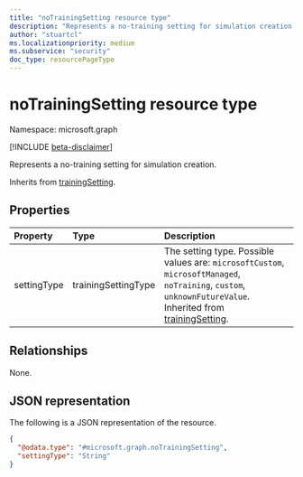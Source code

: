 ```yaml
---
title: "noTrainingSetting resource type"
description: "Represents a no-training setting for simulation creation."
author: "stuartcl"
ms.localizationpriority: medium
ms.subservice: "security"
doc_type: resourcePageType
---
```


# noTrainingSetting resource type

Namespace: microsoft.graph

[!INCLUDE [beta-disclaimer](../../includes/beta-disclaimer.md)]

Represents a no-training setting for simulation creation.

Inherits from [trainingSetting](../resources/trainingsetting.md).

## Properties

|Property|Type|Description|
|:---|:---|:---|
|settingType|trainingSettingType|The setting type. Possible values are: `microsoftCustom`, `microsoftManaged`, `noTraining`, `custom`, `unknownFutureValue`. Inherited from [trainingSetting](../resources/trainingsetting.md).|

## Relationships

None.

## JSON representation

The following is a JSON representation of the resource.
<!-- {
  "blockType": "resource",
  "@odata.type": "microsoft.graph.noTrainingSetting"
}
-->
``` json
{
  "@odata.type": "#microsoft.graph.noTrainingSetting",
  "settingType": "String"
}
```
